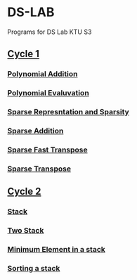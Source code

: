 # DS-LAB
Programs for DS Lab KTU S3
##  <a href=https://github.com/vigneshsnaik/DS-LAB/tree/main/cycle1>Cycle 1</a>
### <a href=https://github.com/vigneshsnaik/DS-LAB/tree/main/cycle1/Codes/Polynomial_Addition.c>Polynomial Addition</a>
### <a href=https://github.com/vigneshsnaik/DS-LAB/tree/main/cycle1/Codes/Polynomial_Evaluvation.c>Polynomial Evaluvation</a>
### <a href=https://github.com/vigneshsnaik/DS-LAB/tree/main/cycle1/Codes/Sparse_Represntation_and_Sparsity.c>Sparse Represntation and Sparsity</a>
### <a href=https://github.com/vigneshsnaik/DS-LAB/tree/main/cycle1/Codes/Sparse_Addition.c>Sparse Addition</a>
### <a href=https://github.com/vigneshsnaik/DS-LAB/tree/main/cycle1/Codes/Sparse_Fast_Transpose.c>Sparse Fast Transpose</a>
### <a href=https://github.com/vigneshsnaik/DS-LAB/tree/main/cycle1/Codes/Sparse_Transpose.c>Sparse Transpose</a>
##  <a href=https://github.com/vigneshsnaik/DS-LAB/tree/main/cycle2>Cycle 2</a>
### <a href=https://github.com/vigneshsnaik/DS-LAB/tree/main/cycle2/Codes/Simple_Stack.c>Stack</a>
### <a href=https://github.com/vigneshsnaik/DS-LAB/tree/main/cycle2/Codes/Two_Stack.c>Two Stack</a>
### <a href=https://github.com/vigneshsnaik/DS-LAB/tree/main/cycle2/Codes/Min_Element.c>Minimum Element in a stack</a>
### <a href=https://github.com/vigneshsnaik/DS-LAB/tree/main/cycle2/Codes/Sorted_Push.c>Sorting a stack</a>
